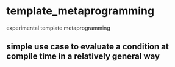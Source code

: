 # template_metaprogramming
experimental template metaprogramming

## simple use case to evaluate a condition at compile time in a relatively general way
